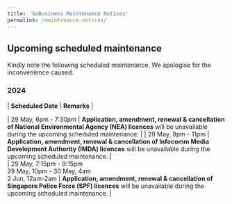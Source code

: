 ```yaml
---
title: 'GoBusiness Maintenance Notices'
permalink: /maintenance-notices/
---
```


## Upcoming scheduled maintenance

Kindly note the following scheduled maintenance. We apologise for the inconvenience caused.

### 2024 

| **Scheduled Date** | **Remarks** |  

| 29 May, 6pm - 7:30pm | **Application, amendment, renewal & cancellation of National Environmental Agency (NEA) licences** will be unavailable during the upcoming scheduled maintenance. | 
| 29 May, 8pm - 11pm | **Application, amendment, renewal & cancellation of Infocomm Media Development Authority (IMDA) licences** will be unavailable during the upcoming scheduled maintenance. |  
| 29 May, 7:15pm - 9:15pm<br>29 May, 10pm - 30 May, 4am<br>2 Jun, 12am-2am | **Application, amendment, renewal & cancellation of Singapore Police Force (SPF) licences** will be unavailable during the upcoming scheduled maintenance. |



<script src="/jquery/jquery.min.js"></script> <script src="/jquery/resize-tables.js"></script>
